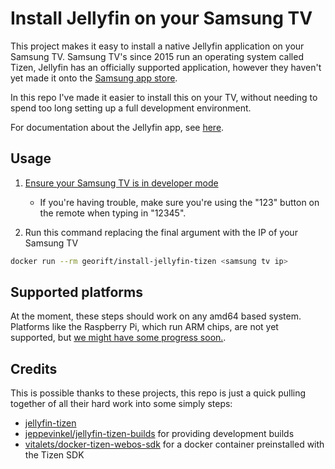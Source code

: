 # Install Jellyfin on your Samsung TV

This project makes it easy to install a native Jellyfin application on your
Samsung TV. Samsung TV's since 2015 run an operating system called Tizen,
Jellyfin has an officially supported application, however they haven't yet made
it onto the [Samsung app store](https://github.com/jellyfin/jellyfin-tizen/issues/94).

In this repo I've made it easier to install this on your TV, without needing to
spend too long setting up a full development environment.

For documentation about the Jellyfin app, see [here](https://github.com/jellyfin/jellyfin-tizen).

## Usage

1. [Ensure your Samsung TV is in developer mode](https://developer.samsung.com/smarttv/develop/getting-started/using-sdk/tv-device.html#Connecting-the-TV-and-SDK)
	- If you're having trouble, make sure you're using the "123" button on the remote when typing in "12345".
	
2. Run this command replacing the final argument with the IP of your Samsung TV

```bash
docker run --rm georift/install-jellyfin-tizen <samsung tv ip>
```

## Supported platforms

At the moment, these steps should work on any amd64 based system. Platforms
like the Raspberry Pi, which run ARM chips, are not yet supported, but 
[we might have some progress soon.](https://github.com/Georift/install-jellyfin-tizen/issues/10).


## Credits

This is possible thanks to these projects, this repo is just a quick pulling together
of all their hard work into some simply steps:

- [jellyfin-tizen](https://github.com/jellyfin/jellyfin-tizen)
- [jeppevinkel/jellyfin-tizen-builds](https://github.com/jeppevinkel/jellyfin-tizen-builds) for providing development builds
- [vitalets/docker-tizen-webos-sdk](https://github.com/vitalets/docker-tizen-webos-sdk) for a docker container preinstalled with the Tizen SDK